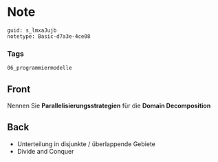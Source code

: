 # Note
```
guid: s_lmxaJujb
notetype: Basic-d7a3e-4ce08
```

### Tags
```
06_programmiermodelle
```

## Front
Nennen Sie <b>Parallelisierungsstrategien</b> für die <b>Domain
Decomposition</b>

## Back
<ul>
  <li>
    <div>
      Unterteilung in disjunkte / überlappende Gebiete
    </div>
  <li>
    <div>
      Divide and Conquer
    </div>
</ul>
